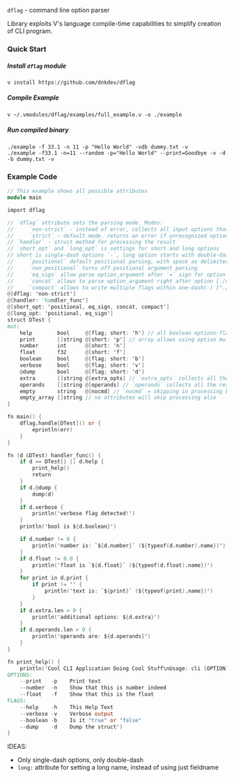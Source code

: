 `dflag` - command line option parser

Library exploits V's language compile-time capabilities to simplify creation of
CLI program.

### Quick Start

##### Install `dflag` module

`v install https://github.com/dnkdev/dflag`

##### Compile Example

`v ~/.vmodules/dflag/examples/full_example.v -o ./example`

##### Run compiled binary

`./example -f 33.1 -n 11 -p "Hello World" -vdb dummy.txt -v`
<br>
`./example -f33.1 -n=11 --random -p="Hello World" --print=Goodbye -v -d -b dummy.txt -v`

### Example Code

```v
// This example shows all possible attributes
module main

import dflag

// `dflag` attribute sets the parsing mode. Modes:
//     `non-strict` - instead of error, collects all input options that didn't match to `extra_opts` 
//     `strict` - default mode. returns an error if unrecognized option is given.
// `handler` - struct method for processing the result
// `short_opt` and `long_opt` is settings for short and long options
// short is single-dash options `-`, long option starts with double-dash `--`
//     `positional` default positional parsing, with space as delimiter. [./cl --option option_argument]
//     `non_positional` turns off positional argument parsing
//     `eq_sign` allow parse option_argument after `=` sign for option [./cl --option=option_argument]
//     `concat` allows to parse option_argument right after option [./cl -fexample.txt]
//     `compact` allows to write multiple flags within one-dash(-) ["./cl -vds .." which also is "./cl -v -d -s .."]
@[dflag: 'non-strict'] 
@[handler: 'handler_func']
@[short_opt: 'positional, eq_sign, concat, compact']
@[long_opt: 'positional, eq_sign']
struct DTest {
mut:
	help        bool     @[flag; short: 'h'] // all boolean options-flags should be marked with `flag` attribute
	print       []string @[short: 'p'] // array allows using option multiple times
	number      int      @[short: 'n'] 
	float       f32      @[short: 'f']
	boolean     bool     @[flag; short: 'b']
	verbose     bool     @[flag; short: 'v']
	@dump       bool     @[flag; short: 'd']
	extra  		[]string @[extra_opts] // `extra_opts` collects all the rest OPTIONS that didn't match. Used only with `non-strict` mode.
	operands	[]string @[operands] // `operands` collects all the rest ARGUMENTS after `--` argument or all after first arg, which is not an option
	empty       string   @[nocmd] // `nocmd` = skipping in processing by `dflag` module (@[my_custom_attr;nocmd])
	empty_array []string // no attributes will skip processing also		
}

fn main() {
	dflag.handle[DTest]() or {
		eprintln(err)
	}
}

fn (d &DTest) handler_func() {
	if d == DTest{} || d.help {
		print_help()
		return
	}
	if d.@dump {
		dump(d)
	}
	if d.verbose {
		println('verbose flag detected!')
	}
	println('bool is ${d.boolean}')

	if d.number != 0 {
		println('number is: `${d.number}` (${typeof(d.number).name})')
	}
	if d.float != 0.0 {
		println('float is `${d.float}` (${typeof(d.float).name})')
	}
	for print in d.print {
		if print != '' {
			println('text is: `${print}` (${typeof(print).name})')
		}
	}
	if d.extra.len > 0 {
		println('additional options: ${d.extra}')
	}
	if d.operands.len > 0 {
		println('operands are: ${d.operands}')
	}
}

fn print_help() {
	println('Cool CLI Application Doing Cool Stuff\nUsage: cli [OPTION] [VALUE] [...ARGS]\n
OPTIONS:
	--print   -p	Print text
	--number  -n	Show that this is number indeed
	--float   -f	Show that this is the float
FLAGS:
	--help    -h	This Help Text
	--verbose -v	Verbose output
	--boolean -b 	Is it "true" or "false"
	--dump	  -d	Dump the struct')
}
```

IDEAS:

- Only single-dash options, only double-dash
- `long:` attribute for setting a long name, instead of using just fieldname
